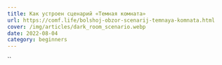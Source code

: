 ```yaml
---
title: Как устроен сценарий «Темная комната»
url: https://comf.life/bolshoj-obzor-scenarij-temnaya-komnata.html
cover: /img/articles/dark_room_scenario.webp
date: 2022-08-04
category: beginners
---
```

``